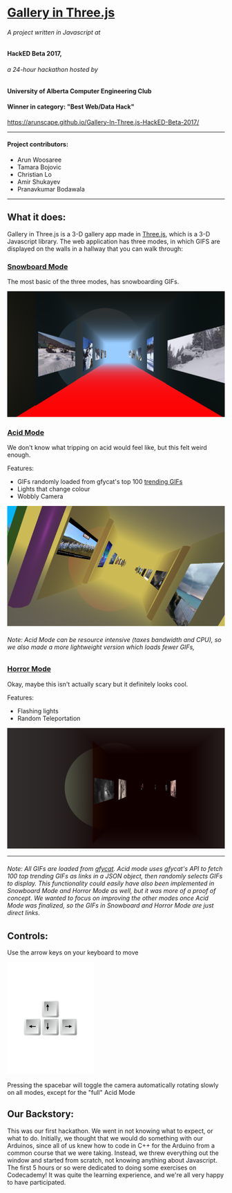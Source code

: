 # [Gallery in Three.js](https://arunscape.github.io/Gallery-In-Three.js-HackED-Beta-2017/)
###### A project written in Javascript at
#### HackED Beta 2017,
###### a 24-hour hackathon hosted by
#### University of Alberta Computer Engineering Club

#### Winner in category: "Best Web/Data Hack"

https://arunscape.github.io/Gallery-In-Three.js-HackED-Beta-2017/

---
#### Project contributors:
* Arun Woosaree
* Tamara Bojovic
* Christian Lo
* Amir Shukayev
* Pranavkumar Bodawala  
---

## What it does:
Gallery in Three.js is a 3-D gallery app made in  [Three.js](https://threejs.org/), which is a 3-D Javascript library. The web application has three modes, in which GIFS are displayed on the walls in a hallway that you can walk through:

### [Snowboard Mode](https://arunscape.github.io/Gallery-In-Three.js-HackED-Beta-2017/snowboard.html)
The most basic of the three modes, has snowboarding GIFs.

![preview of Snowboard Mode](/images/snowboardmode.PNG)

### [Acid Mode](https://arunscape.github.io/Gallery-In-Three.js-HackED-Beta-2017/acid.html)
We don't know what tripping on acid would feel like, but this felt weird enough.

Features:
- GIFs randomly loaded from gfycat's top 100 [trending GIFs](https://gfycat.com/gifs/tag/Trending)
- Lights that change colour
- Wobbly Camera

![preview of Acid Mode](/images/acidmode.PNG)

###### Note: Acid Mode can be resource intensive (taxes bandwidth and CPU), so we also made a more lightweight version which loads fewer GIFs,

### [Horror Mode](https://arunscape.github.io/Gallery-In-Three.js-HackED-Beta-2017/horror_mode.html)
Okay, maybe this isn't actually scary but it definitely looks cool.

Features:
- Flashing lights
- Random Teleportation

![preview of Horror Mode](/images/horrormode.PNG)

 ---
 ###### Note: All GIFs are loaded from [gfycat](https://gfycat.com/). Acid mode uses gfycat's API to fetch 100 top trending GIFs as links in a JSON object, then randomly selects GIFs to display. This functionality could easily have also been implemented in Snowboard Mode and Horror Mode as well, but it was more of a proof of concept. We wanted to focus on improving the other modes once Acid Mode was finalized, so the GIFs in Snowboard and Horror Mode are just direct links.

## Controls:
Use the arrow keys on your keyboard to move

 <img src="/images/arrowkeys.png" width="200">

Pressing the spacebar will toggle the camera automatically rotating slowly on all modes, except for the "full" Acid Mode


## Our Backstory:

This was our first hackathon. We went in not knowing what to expect, or what to do. Initially, we thought that we would do something with our Arduinos, since all of us knew how to code in C++ for the Arduino from a common course that we were taking. Instead, we threw everything out the window and started from scratch, not knowing anything about Javascript. The first 5 hours or so were dedicated to doing some exercises on Codecademy! It was quite the learning experience, and we're all very happy to have participated.
